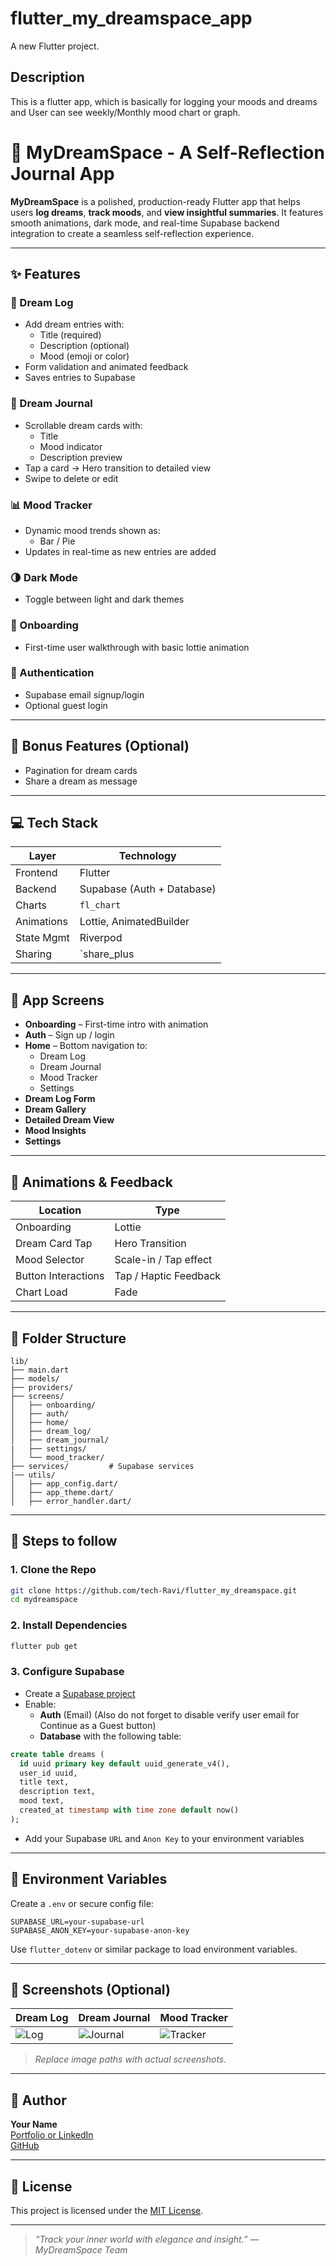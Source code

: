 # flutter_my_dreamspace_app

A new Flutter project.

## Description

This is a flutter app, which is basically for logging your moods and dreams and User can see weekly/Monthly mood chart or graph.

# 🌙 MyDreamSpace - A Self-Reflection Journal App

**MyDreamSpace** is a polished, production-ready Flutter app that helps users **log dreams**, **track moods**, and **view insightful summaries**. It features smooth animations, dark mode, and real-time Supabase backend integration to create a seamless self-reflection experience.

---

## ✨ Features

### 📝 Dream Log
- Add dream entries with:
  - Title (required)
  - Description (optional)
  - Mood (emoji or color)
- Form validation and animated feedback
- Saves entries to Supabase

### 📘 Dream Journal
- Scrollable dream cards with:
  - Title
  - Mood indicator
  - Description preview
- Tap a card → Hero transition to detailed view
- Swipe to delete or edit

### 📊 Mood Tracker
- Dynamic mood trends shown as:
  - Bar / Pie 
- Updates in real-time as new entries are added

### 🌗 Dark Mode
- Toggle between light and dark themes

### 🚀 Onboarding
- First-time user walkthrough with basic lottie animation

### 🔐 Authentication
- Supabase email signup/login
- Optional guest login

---

## 🧪 Bonus Features (Optional)
- Pagination for dream cards
- Share a dream as message

---

## 💻 Tech Stack

| Layer         | Technology                         |
|---------------|-------------------------------------|
| Frontend      | Flutter                             |
| Backend       | Supabase (Auth + Database)          |
| Charts        | `fl_chart`|
| Animations    | Lottie, AnimatedBuilder      |
| State Mgmt    | Riverpod |
| Sharing       | `share_plus    |

---

## 🧭 App Screens

- **Onboarding** – First-time intro with animation  
- **Auth** – Sign up / login  
- **Home** – Bottom navigation to:  
  - Dream Log  
  - Dream Journal  
  - Mood Tracker  
  - Settings  
- **Dream Log Form**  
- **Dream Gallery**  
- **Detailed Dream View**  
- **Mood Insights**  
- **Settings**  

---

## 🧨 Animations & Feedback

| Location             | Type                         |
|----------------------|------------------------------|
| Onboarding           | Lottie                       |
| Dream Card Tap       | Hero Transition              |
| Mood Selector        | Scale-in / Tap effect        |
| Button Interactions  | Tap / Haptic Feedback      |
| Chart Load           | Fade             |

---

## 📁 Folder Structure

```
lib/
├── main.dart
├── models/
├── providers/
├── screens/
│   ├── onboarding/
│   ├── auth/
│   ├── home/
│   ├── dream_log/
│   ├── dream_journal/
|   ├── settings/
│   └── mood_tracker/
├── services/         # Supabase services
|── utils/
│   ├── app_config.dart/
│   ├── app_theme.dart/
│   ├── error_handler.dart/
```

---

## 🚀 Steps to follow

### 1. Clone the Repo

```bash
git clone https://github.com/tech-Ravi/flutter_my_dreamspace.git
cd mydreamspace
```

### 2. Install Dependencies

```bash
flutter pub get
```

### 3. Configure Supabase

- Create a [Supabase project](https://supabase.com)
- Enable:
  - **Auth** (Email) (Also do not forget to disable verify user email for Continue as a Guest button)
  - **Database** with the following table:

```sql
create table dreams (
  id uuid primary key default uuid_generate_v4(),
  user_id uuid,
  title text,
  description text,
  mood text,
  created_at timestamp with time zone default now()
);
```

- Add your Supabase `URL` and `Anon Key` to your environment variables

---

## 🔐 Environment Variables

Create a `.env` or secure config file:

```env
SUPABASE_URL=your-supabase-url
SUPABASE_ANON_KEY=your-supabase-anon-key
```

Use `flutter_dotenv` or similar package to load environment variables.

---

## 📸 Screenshots (Optional)

| Dream Log | Dream Journal | Mood Tracker |
|-----------|----------------|---------------|
| ![Log](./assets/screenshots/log.png) | ![Journal](./assets/screenshots/journal.png) | ![Tracker](./assets/screenshots/insights.png) |

> _Replace image paths with actual screenshots._

---

## 👤 Author

**Your Name**  
[Portfolio or LinkedIn](https://your-link.com)  
[GitHub](https://github.com/your-username)

---

## 📄 License

This project is licensed under the [MIT License](LICENSE).

---

> _“Track your inner world with elegance and insight.” — MyDreamSpace Team_